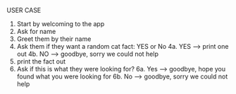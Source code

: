 USER CASE
1. Start by welcoming to the app
2. Ask for name
3. Greet them by their name
4. Ask them if they want a random cat fact: YES or No
    4a. YES --> print one out
    4b. NO --> goodbye, sorry we could not help
5. print the fact out
6. Ask if this is what they were looking for?
    6a. Yes --> goodbye, hope you found what you were looking for
    6b. No --> goodbye, sorry we could not help